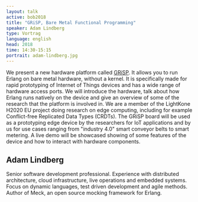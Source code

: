```yaml
---
layout: talk
active: bob2018
title: "GRiSP, Bare Metal Functional Programming"
speaker: Adam Lindberg
type: Vortrag
language: english
head: 2018
time: 14:30-15:15
portrait: adam-lindberg.jpg
---
```


We present a new hardware platform called [GRiSP](https://www.grisp.org). It allows you to run
Erlang on bare metal hardware, without a kernel. It is specifically
made for rapid prototyping of Internet of Things devices and has a
wide range of hardware access ports. We will introduce the hardware,
talk about how Erlang runs natively on the device and give an overview
of some of the research that the platform is involved in. We are a
member of the LightKone H2020 EU project doing research on edge
computing, including for example Conflict-free Replicated Data Types
(CRDTs). The GRiSP board will be used as a prototyping edge device by
the researchers for IoT applications and by us for use cases ranging
from "industry 4.0" smart conveyor belts to smart metering. A live
demo will be showcased showing of some features of the device and how
to interact with hardware components.

## Adam Lindberg

Senior software development professional. Experience with distributed
architecture, cloud infrastructure, live operations and embedded
systems. Focus on dynamic languages, test driven development and agile
methods. Author of Meck, an open source mocking framework for Erlang.


